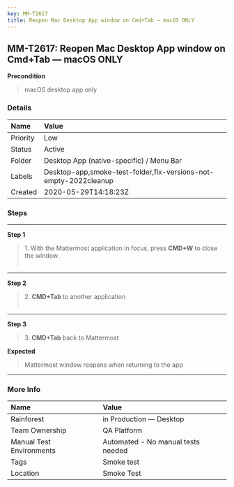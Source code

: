 ```yaml
---
key: MM-T2617
title: Reopen Mac Desktop App window on Cmd+Tab — macOS ONLY
---
```


## MM-T2617: Reopen Mac Desktop App window on Cmd+Tab — macOS ONLY

**Precondition**

> <article>macOS desktop app only</article>

### Details

| Name     | Value                                                            |
| :------- | :--------------------------------------------------------------- |
| Priority | Low                                                              |
| Status   | Active                                                           |
| Folder   | Desktop App (native-specific) / Menu Bar                         |
| Labels   | Desktop-app,smoke-test-folder,fix-versions-not-empty-2022cleanup |
| Created  | 2020-05-29T14:18:23Z                                             |

### Steps

<hr/>

**Step 1**

> <article><p data-pm-slice="1 1 []">1. With the Mattermost application in focus, press <span spellcheck="false"><strong>CMD</strong></span><strong>+W</strong> to close the window.<br><br></p></article>

<hr/>

**Step 2**

> <article>2. <span spellcheck="false"><strong>CMD</strong></span><strong>+</strong><span spellcheck="false"><strong>Tab</strong></span> to another application<br><br></article>

<hr/>

**Step 3**

> <article>3. <span spellcheck="false"><strong>CMD</strong></span><strong>+</strong><span spellcheck="false"><strong>Tab</strong></span> back to Mattermost</article>

**Expected**

> <article><p data-pm-slice="1 1 []">Mattermost window reopens when returning to the app</p></article>

<hr/>

### More Info

| Name                     | Value                              |
| :----------------------- | :--------------------------------- |
| Rainforest               | in Production — Desktop            |
| Team Ownership           | QA Platform                        |
| Manual Test Environments | Automated - No manual tests needed |
| Tags                     | Smoke test                         |
| Location                 | Smoke Test                         |
